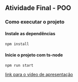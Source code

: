 ## Atividade Final - POO
### Como executar o projeto
#### Instale as dependências
```bash
npm install
```
#### Inicie o projeto com ts-node
```bash
npm run start
```

[link para o vídeo de apresentação](https://drive.google.com/file/d/1o4az-S-IQPkAqwMttnXdY8ydKLnu3P2c/view?usp=drive_link)